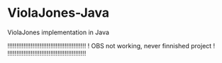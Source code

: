 ViolaJones-Java
===============

ViolaJones implementation in Java

!!!!!!!!!!!!!!!!!!!!!!!!!!!!!!!!!!!!!!!!!!!!
! OBS not working, never finnished project !
!!!!!!!!!!!!!!!!!!!!!!!!!!!!!!!!!!!!!!!!!!!!
